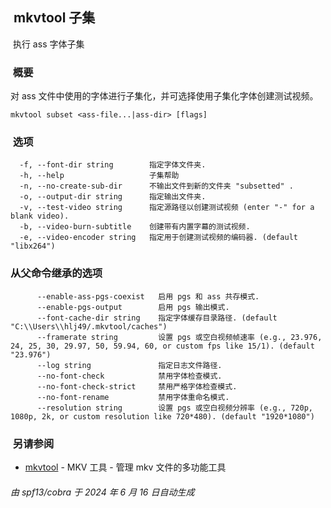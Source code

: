  mkvtool 子集
-----------

 执行 ass 字体子集

###  概要

对 ass 文件中使用的字体进行子集化，并可选择使用子集化字体创建测试视频。

    mkvtool subset <ass-file...|ass-dir> [flags]


###  选项

      -f, --font-dir string        指定字体文件夹.
      -h, --help                   子集帮助
      -n, --no-create-sub-dir      不输出文件到新的文件夹 "subsetted" .
      -o, --output-dir string      指定输出文件夹.
      -v, --test-video string      指定源路径以创建测试视频 (enter "-" for a blank video).
      -b, --video-burn-subtitle    创建带有内置字幕的测试视频.
      -e, --video-encoder string   指定用于创建测试视频的编码器. (default "libx264")


### 从父命令继承的选项

          --enable-ass-pgs-coexist   启用 pgs 和 ass 共存模式.
          --enable-pgs-output        启用 pgs 输出模式.
          --font-cache-dir string    指定字体缓存目录路径. (default "C:\\Users\\hlj49/.mkvtool/caches")
          --framerate string         设置 pgs 或空白视频帧速率 (e.g., 23.976, 24, 25, 30, 29.97, 50, 59.94, 60, or custom fps like 15/1). (default "23.976")
          --log string               指定日志文件路径.
          --no-font-check            禁用字体检查模式.
          --no-font-check-strict     禁用严格字体检查模式.
          --no-font-rename           禁用字体重命名模式.
          --resolution string        设置 pgs 或空白视频分辨率 (e.g., 720p, 1080p, 2k, or custom resolution like 720*480). (default "1920*1080")


###  另请参阅

*   [mkvtool](mkvtool.md) - MKV 工具 - 管理 mkv 文件的多功能工具

###### 由 spf13/cobra 于 2024 年 6 月 16 日自动生成

